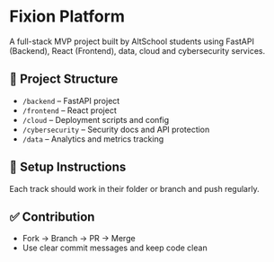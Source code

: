 # Fixion Platform

A full-stack MVP project built by AltSchool students using FastAPI (Backend), React (Frontend), data, cloud and cybersecurity services.

## 📁 Project Structure
- `/backend` – FastAPI project
- `/frontend` – React project
- `/cloud` – Deployment scripts and config
- `/cybersecurity` – Security docs and API protection
- `/data` – Analytics and metrics tracking

## 🔧 Setup Instructions
Each track should work in their folder or branch and push regularly.

## ✅ Contribution
- Fork → Branch → PR → Merge  
- Use clear commit messages and keep code clean
